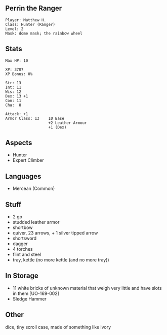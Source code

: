 ## Perrin the Ranger

    Player: Matthew H.
    Class: Hunter (Ranger)
    Level: 2
    Mask: dome mask; the rainbow wheel

## Stats

    Max HP: 10

    XP: 3707
    XP Bonus: 0%

    Str: 13
    Int: 11
    Wis: 12
    Dex: 13 +1
    Con: 11
    Cha:  8

    Attack: +1
    Armor Class: 13    10 Base
                       +2 Leather Armour
                       +1 (Dex)

## Aspects

* Hunter
* Expert Climber

## Languages

- Mercean (Common)

## Stuff

* 2 gp
* studded leather armor
* shortbow
* quiver, 23 arrows, + 1 silver tipped arrow
* shortsword
* dagger
* 4 torches
* flint and steel
* tray, kettle (no more kettle (and no more tray))

## In Storage

* 11 white bricks of unknown material that weigh very little and have slots in them [UO-169-002]
* Sledge Hammer

## Other

dice, tiny scroll case, made of something like ivory
